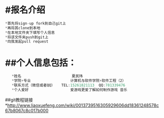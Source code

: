#报名介绍
============
```js
*首先将sign-up fork到自己git上
*再将其clone到本地
*在本地文件夹下填写个人信息
*将该文件夹push到git上
*向我发起pull request
```
##个人信息包括：
=========
```js
   *姓名                       夏民玮 
   *学院+专业                  计算机与软件学院+软件工程（2）
   *联系方式（微信或者QQ）   TEL:15261821113  QQ:781339476
   *个人爱好                   爱游戏更爱了解如何制作游戏 音乐
```
##git教程链接
*http://www.liaoxuefeng.com/wiki/0013739516305929606dd18361248578c67b8067c8c017b000